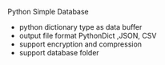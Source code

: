 Python Simple Database

 * python dictionary type as data buffer
 * output file format PythonDict ,JSON, CSV
 * support encryption and compression
 * support database folder

